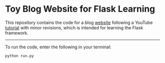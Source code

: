 # Toy Blog Website for Flask Learning
This repository contains the code for a blog [website](http://1.15.95.208/home) following a YouTube [tutorial](https://www.youtube.com/playlist?list=PL-osiE80TeTs4UjLw5MM6OjgkjFeUxCYH) with minor revisions, which is intended for learning the Flask framework.

----

To run the code, enter the following in your terminal:
```
python run.py
```
